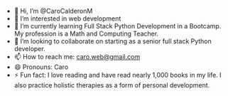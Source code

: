 - 👋 Hi, I’m @CaroCalderonM
- 👀 I’m interested in web development
- 🌱 I’m currently learning Full Stack Python Development in a Bootcamp. My profession is a Math and Computing Teacher.
- 💞️ I’m looking to collaborate on starting as a senior full stack Python developer.
- 📫 How to reach me: caro.web@gmail.com
- 😄 Pronouns: Caro
- ⚡ Fun fact: I love reading and have read nearly 1,000 books in my life. I also practice holistic therapies as a form of personal development.
